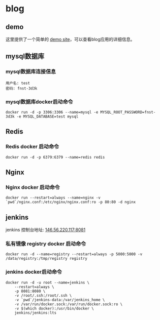 # blog

## demo
这里提供了一个简单的 [demo site](http://146.56.220.117)，可以查看blog应用的详细信息。

## mysql数据库
### mysql数据库连接信息
```
用户名: test
密码: fnst-3d3k
```

### mysql数据库docker启动命令
```
docker run -d -p 3306:3306 --name=mysql -e MYSQL_ROOT_PASSWORD=fnst-3d3k -e MYSQL_DATABASE=test mysql
```

## Redis
### Redis docker 启动命令
```
docker run -d -p 6379:6379 --name=redis redis
```

## Nginx
### Nginx docker 启动命令
```
docker run --restart=always --name=nginx -v `pwd`/nginx.conf:/etc/nginx/nginx.conf:ro -p 80:80 -d nginx 
```

## jenkins 

jenkins 控制台地址: [146.56.220.117:8081](http://146.56.220.117:8081)  

### 私有镜像 registry docker 启动命令
```
docker run -d --name=registry --restart=always -p 5000:5000 -v /data/registry:/tmp/registry registry
```

### jenkins docker启动命令
```
docker run -d -u root --name=jenkins \
	--restart=always \
	-p 8081:8080 \
	-v /root/.ssh:/root/.ssh \
	-v `pwd`/jenkins-data:/var/jenkins_home \
	-v /var/run/docker.sock:/var/run/docker.sock:ro \
	-v $(which docker):/usr/bin/docker \
	jenkins/jenkins:lts
```
